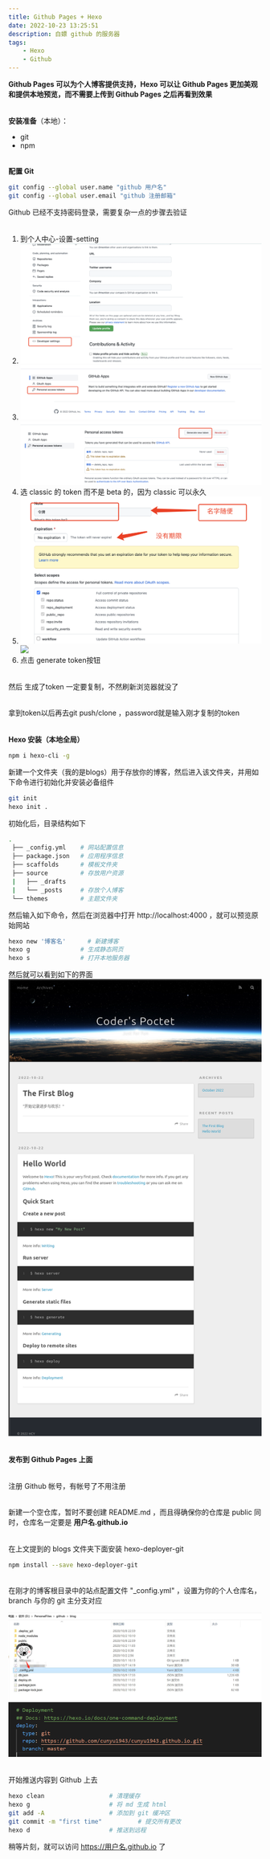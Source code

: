 ```yaml
---
title: Github Pages + Hexo
date: 2022-10-23 13:25:51
description: 白嫖 github 的服务器
tags:
	- Hexo
	- Github
---
```

**Github Pages 可以为个人博客提供支持，Hexo 可以让 Github Pages 更加美观和提供本地预览，而不需要上传到 Github Pages 之后再看到效果**
###### 
**安装准备**（本地）：
- git
- npm
###### 
**配置 Git**
```bash
git config --global user.name "github 用户名"
git config --global user.email "github 注册邮箱"
```
Github 已经不支持密码登录，需要复杂一点的步骤去验证
###### 
1. 到个人中心-设置-setting
2. ![](https://raw.githubusercontent.com/HCY-ASLEEP/picture-bed/main/picture-bed/75e96721a3344ed5b397ec8adfeedb98.png)
3. ![](https://raw.githubusercontent.com/HCY-ASLEEP/picture-bed/main/picture-bed/4eb29e6a9b2c4bf6b2b5db9299b1a393.png)
   ![](https://raw.githubusercontent.com/HCY-ASLEEP/picture-bed/main/picture-bed/3def5390d66a40eab1305013f28383d1.png)
4. 选 classic 的 token 而不是 beta 的，因为 classic 可以永久
5. ![](https://raw.githubusercontent.com/HCY-ASLEEP/picture-bed/main/picture-bed/de366346ddf443fba27a2cda84d9593f.png)
   ![](https://raw.githubusercontent.com/HCY-ASLEEP/picture-bed/main/picture-bed/852ef46dcc3d4018bc79fdac2ed8c917.png)
6. 点击 generate token按钮

###### 
然后 生成了token 一定要复制，不然刷新浏览器就没了
###### 
拿到token以后再去git push/clone ，password就是输入刚才复制的token
###### 
**Hexo 安装（本地全局）**
```bash
npm i hexo-cli -g
```
新建一个文件夹（我的是blogs）用于存放你的博客，然后进入该文件夹，并用如下命令进行初始化并安装必备组件
```bash
git init 
hexo init .
```
初始化后，目录结构如下
```bash
.
 ├── _config.yml 	# 网站配置信息
 ├── package.json 	# 应用程序信息
 ├── scaffolds		# 模板文件夹
 ├── source 		# 存放用户资源
 |   ├── _drafts
 |   └── _posts		# 存放个人博客
 └── themes 		# 主题文件夹
```
然后输入如下命令，然后在浏览器中打开 http://localhost:4000 ，就可以预览原始网站
```bash
hexo new '博客名' 		# 新建博客
hexo g 				# 生成静态网页
hexo s 				# 打开本地服务器
```
然后就可以看到如下的界面
![](https://raw.githubusercontent.com/HCY-ASLEEP/picture-bed/main/picture-bed/2022.10.23.14.48.30.png)
###### 
**发布到 Github Pages 上面**
###### 
注册 Github 帐号，有帐号了不用注册
###### 
新建一个空仓库，暂时不要创建 README.md ，而且得确保你的仓库是 public 同时，仓库名一定要是 **用户名.github.io**
###### 
在上文提到的 blogs 文件夹下面安装 hexo-deployer-git
```bash
npm install --save hexo-deployer-git
```
###### 
在刚才的博客根目录中的站点配置文件 "_config.yml" ，设置为你的个人仓库名，branch 与你的 git 主分支对应

![](https://raw.githubusercontent.com/HCY-ASLEEP/picture-bed/main/picture-bed/v2-376b7a40b8e6a310cc31bd3522ea9a7a_r.jpg)
![](https://raw.githubusercontent.com/HCY-ASLEEP/picture-bed/main/picture-bed/v2-d15b384267cf4fa326c2e2febb1b2b62_r.png)

###### 
开始推送内容到 Github 上去

```bash
hexo clean 					# 清理缓存
hexo g     					# 将 md 生成 html
git add -A 					# 添加到 git 缓冲区
git commit -m "first time"			# 提交所有更改
hexo d     					# 推送到远程
```
稍等片刻，就可以访问 https://用户名.github.io 了





